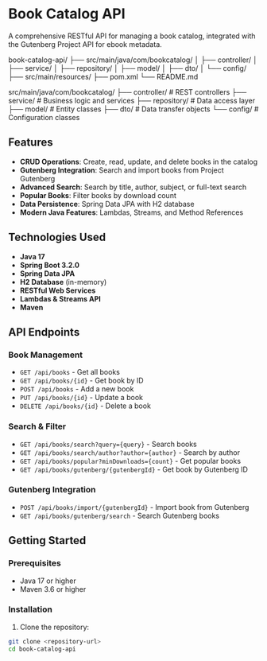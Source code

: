 # Book Catalog API

A comprehensive RESTful API for managing a book catalog, integrated with the Gutenberg Project API for ebook metadata.

book-catalog-api/
├── src/main/java/com/bookcatalog/
│   ├── controller/
│   ├── service/
│   ├── repository/
│   ├── model/
│   ├── dto/
│   └── config/
├── src/main/resources/
├── pom.xml
└── README.md


src/main/java/com/bookcatalog/
├── controller/     # REST controllers
├── service/        # Business logic and services
├── repository/     # Data access layer
├── model/          # Entity classes
├── dto/           # Data transfer objects
└── config/        # Configuration classes

## Features

- **CRUD Operations**: Create, read, update, and delete books in the catalog
- **Gutenberg Integration**: Search and import books from Project Gutenberg
- **Advanced Search**: Search by title, author, subject, or full-text search
- **Popular Books**: Filter books by download count
- **Data Persistence**: Spring Data JPA with H2 database
- **Modern Java Features**: Lambdas, Streams, and Method References

## Technologies Used

- **Java 17**
- **Spring Boot 3.2.0**
- **Spring Data JPA**
- **H2 Database** (in-memory)
- **RESTful Web Services**
- **Lambdas & Streams API**
- **Maven**

## API Endpoints

### Book Management
- `GET /api/books` - Get all books
- `GET /api/books/{id}` - Get book by ID
- `POST /api/books` - Add a new book
- `PUT /api/books/{id}` - Update a book
- `DELETE /api/books/{id}` - Delete a book

### Search & Filter
- `GET /api/books/search?query={query}` - Search books
- `GET /api/books/search/author?author={author}` - Search by author
- `GET /api/books/popular?minDownloads={count}` - Get popular books
- `GET /api/books/gutenberg/{gutenbergId}` - Get book by Gutenberg ID

### Gutenberg Integration
- `POST /api/books/import/{gutenbergId}` - Import book from Gutenberg
- `GET /api/books/gutenberg/search` - Search Gutenberg books

## Getting Started

### Prerequisites
- Java 17 or higher
- Maven 3.6 or higher

### Installation

1. Clone the repository:
```bash
git clone <repository-url>
cd book-catalog-api
